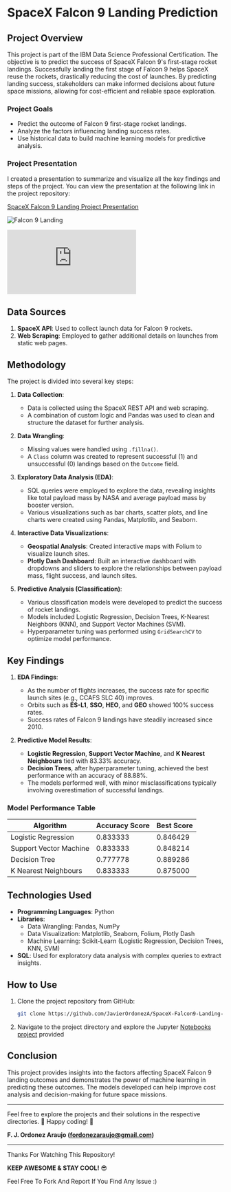
# SpaceX Falcon 9 Landing Prediction

## Project Overview

This project is part of the IBM Data Science Professional Certification. The objective is to predict the success of SpaceX Falcon 9's first-stage rocket landings. Successfully landing the first stage of Falcon 9 helps SpaceX reuse the rockets, drastically reducing the cost of launches. By predicting landing success, stakeholders can make informed decisions about future space missions, allowing for cost-efficient and reliable space exploration.

### Project Goals
- Predict the outcome of Falcon 9 first-stage rocket landings.
- Analyze the factors influencing landing success rates.
- Use historical data to build machine learning models for predictive analysis.

### Project Presentation
I created a presentation to summarize and visualize all the key findings and steps of the project. You can view the presentation at the following link in the project repository:

[SpaceX Falcon 9 Landing Project Presentation](https://github.com/JavierOrdonezA/SpaceX-Falcon9-Landing-Prediction/blob/main/Project%20Presentation.pdf)

![Falcon 9 Landing](https://media4.giphy.com/media/v1.Y2lkPTc5MGI3NjExODllbDJpOXpxaGg3cXFqOGpva3RpcW1hd3Vrb2M4Y2hxM24xNzk1YSZlcD12MV9pbnRlcm5hbF9naWZfYnlfaWQmY3Q9Zw/3o7bueqp6vf6qYUe8o/giphy.webp)

![Falcon 9 Landing](https://github.com/JavierOrdonezA/SpaceX-Falcon9-Landing-Prediction/blob/main/Notebooks/animacion_plotly_fila_columna.html)



## Data Sources
1. **SpaceX API**: Used to collect launch data for Falcon 9 rockets.
2. **Web Scraping**: Employed to gather additional details on launches from static web pages.

## Methodology
The project is divided into several key steps:

1. **Data Collection**:
   - Data is collected using the SpaceX REST API and web scraping.
   - A combination of custom logic and Pandas was used to clean and structure the dataset for further analysis.

2. **Data Wrangling**:
   - Missing values were handled using `.fillna()`.
   - A `Class` column was created to represent successful (1) and unsuccessful (0) landings based on the `Outcome` field.

3. **Exploratory Data Analysis (EDA)**:
   - SQL queries were employed to explore the data, revealing insights like total payload mass by NASA and average payload mass by booster version.
   - Various visualizations such as bar charts, scatter plots, and line charts were created using Pandas, Matplotlib, and Seaborn.

4. **Interactive Data Visualizations**:
   - **Geospatial Analysis**: Created interactive maps with Folium to visualize launch sites.
   - **Plotly Dash Dashboard**: Built an interactive dashboard with dropdowns and sliders to explore the relationships between payload mass, flight success, and launch sites.

5. **Predictive Analysis (Classification)**:
   - Various classification models were developed to predict the success of rocket landings.
   - Models included Logistic Regression, Decision Trees, K-Nearest Neighbors (KNN), and Support Vector Machines (SVM).
   - Hyperparameter tuning was performed using `GridSearchCV` to optimize model performance.

## Key Findings
1. **EDA Findings**:
   - As the number of flights increases, the success rate for specific launch sites (e.g., CCAFS SLC 40) improves.
   - Orbits such as **ES-L1**, **SSO**, **HEO**, and **GEO** showed 100% success rates.
   - Success rates of Falcon 9 landings have steadily increased since 2010.

2. **Predictive Model Results**:
   - **Logistic Regression**, **Support Vector Machine**, and **K Nearest Neighbours** tied with 83.33% accuracy.
   - **Decision Trees**, after hyperparameter tuning, achieved the best performance with an accuracy of 88.88%.
   - The models performed well, with minor misclassifications typically involving overestimation of successful landings.


### Model Performance Table
  
| Algorithm               | Accuracy Score | Best Score  |
|-------------------------|----------------|-------------|
| Logistic Regression      | 0.833333       | 0.846429    |
| Support Vector Machine   | 0.833333       | 0.848214    |
| Decision Tree            | 0.777778       | 0.889286    |
| K Nearest Neighbours     | 0.833333       | 0.875000    |


## Technologies Used
- **Programming Languages**: Python
- **Libraries**: 
  - Data Wrangling: Pandas, NumPy
  - Data Visualization: Matplotlib, Seaborn, Folium, Plotly Dash
  - Machine Learning: Scikit-Learn (Logistic Regression, Decision Trees, KNN, SVM)
- **SQL**: Used for exploratory data analysis with complex queries to extract insights.

## How to Use
1. Clone the project repository from GitHub:
   ```bash
   git clone https://github.com/JavierOrdonezA/SpaceX-Falcon9-Landing-Prediction.git
2. Navigate to the project directory and explore the Jupyter [Notebooks project](https://github.com/JavierOrdonezA/SpaceX-Falcon9-Landing-Prediction/tree/main/Notebooks) provided

## Conclusion

This project provides insights into the factors affecting SpaceX Falcon 9 landing outcomes and 
demonstrates the power of machine learning in predicting these outcomes. The models developed 
can help improve cost analysis and decision-making for future space missions.

---
Feel free to explore the projects and their solutions in the respective directories.
👾 Happy coding! 🥷

**F. J. Ordonez Araujo (fordonezaraujo@gmail.com)**

---
Thanks For Watching This Repository!

**KEEP AWESOME & STAY COOL!** 😎

Feel Free To Fork And Report If You Find Any Issue :)

